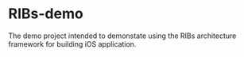 # RIBs-demo

The demo project intended to demonstate using the RIBs architecture framework for building iOS application.
